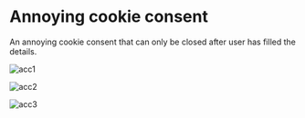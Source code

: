 # Annoying cookie consent
 An annoying cookie consent that can only be closed after user has filled the details.
 
 ![acc1](https://user-images.githubusercontent.com/119573539/209992061-e28932ef-9afe-44a8-b454-e0e03c4bce17.png)
 
![acc2](https://user-images.githubusercontent.com/119573539/209992059-4a3a46a6-e5fe-4ed8-b871-ac8be4e2ee16.png)

![acc3](https://user-images.githubusercontent.com/119573539/209992056-cca23f66-2f12-4d40-9212-542930990e80.png)


